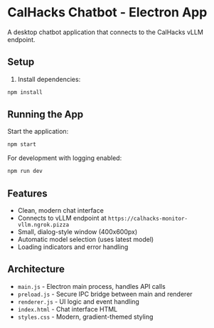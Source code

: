 # CalHacks Chatbot - Electron App

A desktop chatbot application that connects to the CalHacks vLLM endpoint.

## Setup

1. Install dependencies:
```bash
npm install
```

## Running the App

Start the application:
```bash
npm start
```

For development with logging enabled:
```bash
npm run dev
```

## Features

- Clean, modern chat interface
- Connects to vLLM endpoint at `https://calhacks-monitor-vllm.ngrok.pizza`
- Small, dialog-style window (400x600px)
- Automatic model selection (uses latest model)
- Loading indicators and error handling

## Architecture

- `main.js` - Electron main process, handles API calls
- `preload.js` - Secure IPC bridge between main and renderer
- `renderer.js` - UI logic and event handling
- `index.html` - Chat interface HTML
- `styles.css` - Modern, gradient-themed styling

